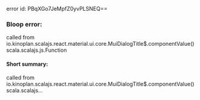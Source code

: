 error id: PBqXGo7JeMpfZ0yvPLSNEQ==
### Bloop error:

called from io.kinoplan.scalajs.react.material.ui.core.MuiDialogTitle$.componentValue()scala.scalajs.js.Function
#### Short summary: 

called from io.kinoplan.scalajs.react.material.ui.core.MuiDialogTitle$.componentValue()scala.scalajs...